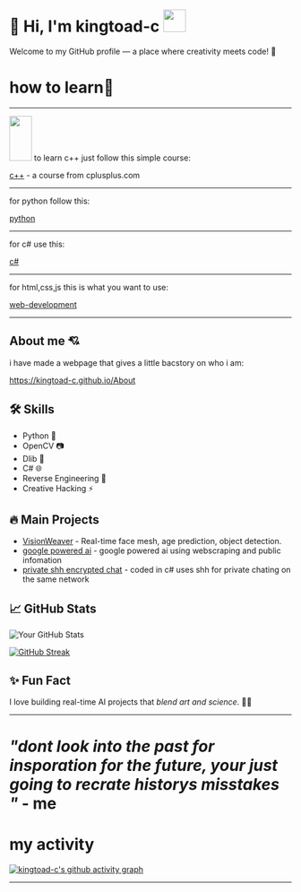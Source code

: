 # 👋 Hi, I'm kingtoad-c <img src="https://github.com/user-attachments/assets/ae4140d6-f32f-46f5-898c-d84678872c76" width="40" height="40">

Welcome to my GitHub profile — a place where creativity meets code! 🚀

# how to learn🧠

---

<img src="https://github.com/user-attachments/assets/89a73ef1-b243-46a2-a576-0762b755e32b" width="40" height="80">
to learn c++ just follow this simple course:

[c++](https://github.com/kingtoad-c/c-course-) - a course from cplusplus.com

---

for python follow this:

[python](https://www.halvorsen.blog/documents/programming/python/resources/Python%20Programming.pdf)

---

for c# use this:

[c#](https://dotnet.microsoft.com/en-us/learn/csharp)

---

for html,css,js this is what you want to use:

[web-development](https://www.codecademy.com/catalog/language/html-css)

---

## About me 💘

i have made a webpage that gives a little bacstory on who i am:

https://kingtoad-c.github.io/About

## 🛠️ Skills
- Python 🐍
- OpenCV 📷
- Dlib 🤖
- C# 🌐
- Reverse Engineering 🔎
- Creative Hacking ⚡

## 🔥 Main Projects
- [VisionWeaver](https://github.com/kingtoad-c/cam-ai) - Real-time face mesh, age prediction, object detection.
- [google powered ai](https://github.com/kingtoad-c/Google-powered-ai) - google powered ai using webscraping and public infomation
- [private shh encrypted chat](https://github.com/kingtoad-c/private-ssh-chat) - coded in c# uses shh for private chating on the same network

## 📈 GitHub Stats
![Your GitHub Stats](https://github-readme-stats.vercel.app/api?username=kingtoad-c&show_icons=true&theme=radical)

[![GitHub Streak](https://streak-stats.demolab.com?user=kingtoad-c&theme=tokyonight&hide_border=true)](https://git.io/streak-stats)

## ✨ Fun Fact
I love building real-time AI projects that *blend art and science*. 🎨🤖

---

# ***"dont look into the past for insporation for the future, your just going to recrate historys misstakes "*** - me

# my activity

[![kingtoad-c's github activity graph](https://github-readme-activity-graph.vercel.app/graph?username=kingtoad-c&theme=github-compact)](https://github.com/kingtoad-c/github-readme-activity-graph)

---
